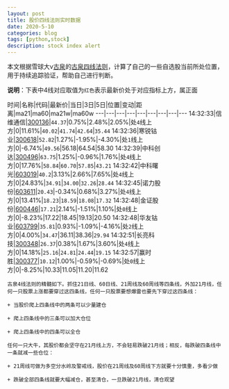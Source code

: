 ```yaml
---
layout: post
title: 股价四线法则实时数据
date: 2020-5-10
categories: blog
tags: [python,stock]
description: stock index alert
---
```



本文根据雪球大v[古泉](https://xueqiu.com/u/7148646888)的[古泉四线法则](https://xueqiu.com/7148646888/130498192)，计算了自己的一些自选股当前所处位置，用于持续追踪验证，帮助自己进行判断。

**说明**：下表中4线对应取值为`红色`表示最新价处于对应指标上方，属正面

时间|名称|代码|最新价|当日|3日|5日|位置|变动|距离|ma21|ma60|ma21w|ma60w
---|---|---|---|---|---|---|---|---
14:32:33|信维通信|[300136](https://xueqiu.com/S/SZ300136)|`44.37`|0.75%|2.48%|2.05%|处`4`线上方|0|11.61%|`40.02`|`41.74`|`42.64`|`35.44`
14:32:36|寒锐钴业|[300618](https://xueqiu.com/S/SZ300618)|`52.82`|1.27%|-1.95%|-4.30%|处`1`线上方|0|-6.74%|`49.56`|56.18|64.54|58.30
14:32:39|中科创达|[300496](https://xueqiu.com/S/SZ300496)|`63.75`|1.25%|-0.96%|1.76%|处`4`线上方|0|17.76%|`58.84`|`60.70`|`57.85`|`43.21`
14:32:42|中科曙光|[603019](https://xueqiu.com/S/SH603019)|`40.2`|3.13%|2.66%|7.65%|处`4`线上方|0|24.83%|`34.91`|`34.00`|`32.26`|`28.44`
14:32:45|诺力股份|[603611](https://xueqiu.com/S/SH603611)|`20.43`|-0.34%|0.68%|3.27%|处`4`线上方|0|13.41%|`18.23`|`18.59`|`18.08`|`17.32`
14:32:48|金证股份|[600446](https://xueqiu.com/S/SH600446)|`17.21`|2.14%|-1.51%|1.10%|处`0`线上方|0|-8.23%|17.22|18.45|19.13|20.50
14:32:48|华友钴业|[603799](https://xueqiu.com/S/SH603799)|`35.81`|0.93%|-1.09%|-4.16%|处`2`线上方|0|4.00%|`34.47`|36.11|38.36|`29.94`
14:32:51|长亮科技|[300348](https://xueqiu.com/S/SZ300348)|`26.37`|0.38%|1.67%|3.60%|处`4`线上方|0|14.18%|`25.16`|`24.81`|`24.44`|`19.15`
14:32:57|赢时胜|[300377](https://xueqiu.com/S/SZ300377)|`10.12`|1.00%|-0.59%|-0.69%|处`0`线上方|0|-8.25%|10.33|11.05|11.20|11.62

```
古泉4线法则的精髓如下。抓住21日线、60日线、21周线及60周线等四条线，外加21月线，任何一只股票上涨都要穿过这四条线，任何一只股票要想爆雷也要先下穿过这四条线：

+ 当股价爬上四条线中的两条可以少量建仓

+ 爬上四条线中的三条可以加大仓位

+ 爬上四条线中的四条可以全仓

任何一只大牛，其股价都会坚守在21月线上方，不会轻易跌破21月线；相反，每跌破四条线中一条就减一些仓位：

+ 21周线可做为多空分水岭及警戒线，股价在21周线及60周线下方就要十分慎重，多看少做

+ 跌破全部四条线就要大幅减仓，甚至清仓，一旦跌破21月线，清仓观望
```